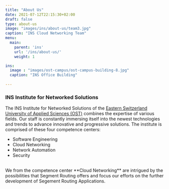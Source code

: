 ```yaml
---
title: "About Us"
date: 2021-07-12T22:15:30+02:00
draft: false
type: about-us
image: "images/ins/about-us/team3.jpg"
caption: "INS Cloud Networking Team"
menu:
  main:
    parent: 'ins'
    url: '/ins/about-us/'
    weight: 1

ins:
  image : "images/ost-campus/ost-campus-building-8.jpg"
  caption: "INS Office Building"
  
---
```


### INS Institute for Networked Solutions
The INS Institute for Networked Solutions of the [Eastern Switzerland University of Applied Sciences (OST)](https://www.ost.ch/en/) combines the expertise of various fields. Our staff is constantly immersing itself into the newest technologies and trends to advance innovative and progressive solutions. The institute is comprised of these four competence centers:
- Software Engineering
- Cloud Networking
- Network Automation
- Security

<br />
We from the competence center **Cloud Networking** are intrigued by the possibilities that Segment Routing offers and focus our efforts on the further development of Segement Routing Applications.